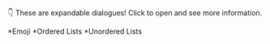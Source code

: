 👇 These are expandable dialogues! Click to open and see more information.

*Emoji
*Ordered Lists
*Unordered Lists
